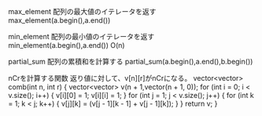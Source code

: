 max_element 配列の最大値のイテレータを返す max_element(a.begin(),a.end())

min_element 配列の最小値のイテレータを返す min_element(a.begin(),a.end()) O(n)

partial_sum 配列の累積和を計算する partial_sum(a.begin(),a.end(),b.begin()) 



nCrを計算する関数 返り値に対して、v[n][r]がnCrになる。
vector<vector<long long>> comb(int n, int r) {
  vector<vector<long long>> v(n + 1,vector<long long>(n + 1, 0));
  for (int i = 0; i < v.size(); i++) {
    v[i][0] = 1;
    v[i][i] = 1;
  }
  for (int j = 1; j < v.size(); j++) {
    for (int k = 1; k < j; k++) {
      v[j][k] = (v[j - 1][k - 1] + v[j - 1][k]);
    }
  }
  return v;
}